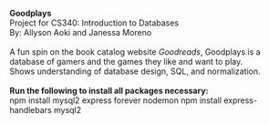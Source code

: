 <strong> Goodplays </strong> <br>
Project for CS340: Introduction to Databases <br>
By: Allyson Aoki and Janessa Moreno <br>
<br>
A fun spin on the book catalog website <em>Goodreads</em>, Goodplays is a database of gamers and the games they like and want to play.<br>
Shows understanding of database design, SQL, and normalization. 
<br>
<br>
<strong>Run the following to install all packages necessary:</strong> <br>
npm install mysql2 express forever nodemon
npm install express-handlebars mysql2
